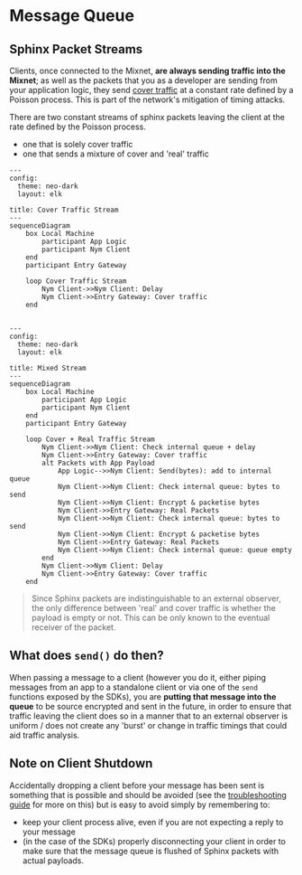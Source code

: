 # Message Queue

## Sphinx Packet Streams
Clients, once connected to the Mixnet, **are always sending traffic into the Mixnet**; as well as the packets that you as a developer are sending from your application logic, they send [cover traffic](../../network/concepts/cover-traffic) at a constant rate defined by a Poisson process. This is part of the network's mitigation of timing attacks.

There are two constant streams of sphinx packets leaving the client at the rate defined by the Poisson process.
- one that is solely cover traffic
- one that sends a mixture of cover and 'real' traffic


```mermaid
---
config:
  theme: neo-dark
  layout: elk

title: Cover Traffic Stream
---
sequenceDiagram
    box Local Machine
        participant App Logic
        participant Nym Client
    end
    participant Entry Gateway

    loop Cover Traffic Stream
        Nym Client->>Nym Client: Delay
        Nym Client->>Entry Gateway: Cover traffic
    end


```

```mermaid
---
config:
  theme: neo-dark
  layout: elk

title: Mixed Stream
---
sequenceDiagram
    box Local Machine
        participant App Logic
        participant Nym Client
    end
    participant Entry Gateway

    loop Cover + Real Traffic Stream
        Nym Client->>Nym Client: Check internal queue + delay
        Nym Client->>Entry Gateway: Cover traffic
        alt Packets with App Payload
            App Logic-->>Nym Client: Send(bytes): add to internal queue
            Nym Client->>Nym Client: Check internal queue: bytes to send
            Nym Client->>Nym Client: Encrypt & packetise bytes
            Nym Client->>Entry Gateway: Real Packets
            Nym Client->>Nym Client: Check internal queue: bytes to send
            Nym Client->>Nym Client: Encrypt & packetise bytes
            Nym Client->>Entry Gateway: Real Packets
            Nym Client->>Nym Client: Check internal queue: queue empty
        end
        Nym Client->>Nym Client: Delay
        Nym Client->>Entry Gateway: Cover traffic
    end
```

> Since Sphinx packets are indistinguishable to an external observer, the only difference between 'real' and cover traffic is whether the payload is empty or not. This can be only known to the eventual receiver of the packet.

## What does `send()` do then?

When passing a message to a client (however you do it, either piping messages from an app to a standalone client or via one of the `send` functions exposed by the SDKs), you are **putting that message into the queue** to be source encrypted and sent in the future, in order to ensure that traffic leaving the client does so in a manner that to an external observer is uniform / does not create any 'burst' or change in traffic timings that could aid traffic analysis.

## Note on Client Shutdown
Accidentally dropping a client before your message has been sent is something that is possible and should be avoided (see the [troubleshooting guide](../rust/mixnet/troubleshooting) for more on this) but is easy to avoid simply by remembering to:
- keep your client process alive, even if you are not expecting a reply to your message
- (in the case of the SDKs) properly disconnecting your client in order to make sure that the message queue is flushed of Sphinx packets with actual payloads.
